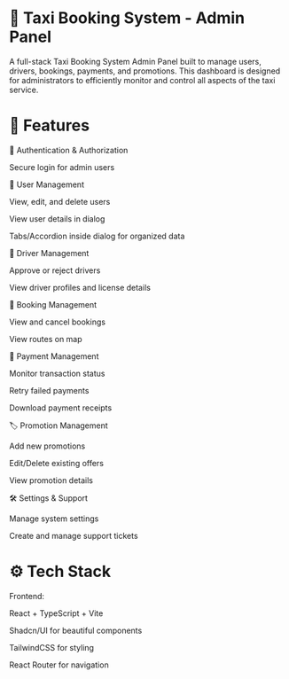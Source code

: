 # 🚖 Taxi Booking System - Admin Panel
A full-stack Taxi Booking System Admin Panel built to manage users, drivers, bookings, payments, and promotions. This dashboard is designed for administrators to efficiently monitor and control all aspects of the taxi service.


# 📌 Features
🔐 Authentication & Authorization

Secure login for admin users

👤 User Management

View, edit, and delete users

View user details in dialog

Tabs/Accordion inside dialog for organized data

🚗 Driver Management

Approve or reject drivers

View driver profiles and license details

📅 Booking Management

View and cancel bookings

View routes on map

💸 Payment Management

Monitor transaction status

Retry failed payments

Download payment receipts

🏷️ Promotion Management

Add new promotions

Edit/Delete existing offers

View promotion details

🛠️ Settings & Support

Manage system settings

Create and manage support tickets

# ⚙️ Tech Stack
Frontend:

React + TypeScript + Vite

Shadcn/UI for beautiful components

TailwindCSS for styling

React Router for navigation
